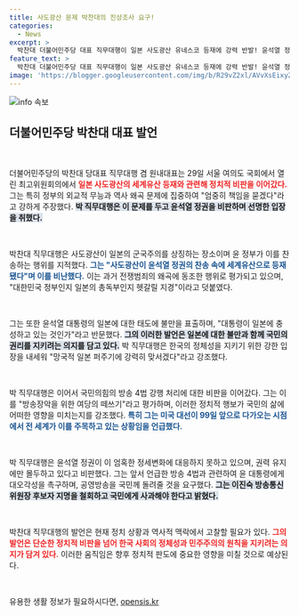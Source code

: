 ```yaml
---
title: 사도광산 문제 박찬대의 진상조사 요구!
categories:
  - News
excerpt: >
  박찬대 더불어민주당 대표 직무대행이 일본 사도광산 유네스코 등재에 강력 반발! 윤석열 정부의 외교 무능을 비판하며, 방송장악 시도에 대한 공개촉구까지! 그가 던진 충격 발언의 전말은?
feature_text: >
  박찬대 더불어민주당 대표 직무대행이 일본 사도광산 유네스코 등재에 강력 반발! 윤석열 정부의 외교 무능을 비판하며, 방송장악 시도에 대한 공개촉구까지! 그가 던진 충격 발언의 전말은?
image: 'https://blogger.googleusercontent.com/img/b/R29vZ2xl/AVvXsEixyZcFfHzMRdzZMjFBmAUKJYCLCGyLL1o632UiGVXcaFdKo_bkvkuCioo0uUKlGfBVcT3P84aROyZIXSBEx3Aw5nCQ3pTgDom1WDC4m8eifvWiAmWEEVb4x6G_l8C0QH225ldMjyaFvpxGEBGNO37VmDTDMHGhJPq73UglMfDca1-0aw/s1600/blogspot.png'
---
```


<p><img src="https://blogger.googleusercontent.com/img/b/R29vZ2xl/AVvXsEixyZcFfHzMRdzZMjFBmAUKJYCLCGyLL1o632UiGVXcaFdKo_bkvkuCioo0uUKlGfBVcT3P84aROyZIXSBEx3Aw5nCQ3pTgDom1WDC4m8eifvWiAmWEEVb4x6G_l8C0QH225ldMjyaFvpxGEBGNO37VmDTDMHGhJPq73UglMfDca1-0aw/s1600/blogspot.png" alt="info 속보" /></p>

<h2 data-ke-size="size26">더불어민주당 박찬대 대표 발언</h2>

<p data-ke-size="size16">&nbsp;</p>

<p>더불어민주당의 박찬대 당대표 직무대행 겸 원내대표는 29일 서울 여의도 국회에서 열린 최고위원회의에서 <b><span style="color: #ee2323;">일본 사도광산의 세계유산 등재와 관련해 정치적 비판을 이어갔다.</span></b> 그는 특히 정부의 외교적 무능과 역사 왜곡 문제에 집중하여 "엄중히 책임을 묻겠다"라고 강하게 주장했다. <b><span style="background-color: #21538527;">박 직무대행은 이 문제를 두고 윤석열 정권을 비판하며 선명한 입장을 취했다.</span></b> </p>

<p data-ke-size="size16">&nbsp;</p>

<p>박찬대 직무대행은 사도광산이 일본의 군국주의를 상징하는 장소이며 윤 정부가 이를 찬송하는 행위를 지적했다. <b><span style="color: #1a5490;">그는 "사도광산이 윤석열 정권의 찬송 속에 세계유산으로 등재됐다"며 이를 비난했다.</span></b> 이는 과거 전쟁범죄의 왜곡에 동조한 행위로 평가되고 있으며, "대한민국 정부인지 일본의 총독부인지 헷갈릴 지경"이라고 덧붙였다.</p>

<p data-ke-size="size16">&nbsp;</p>

<p>그는 또한 윤석열 대통령의 일본에 대한 태도에 불만을 표출하며, "대통령이 일본에 충성하고 있는 것인가"라고 반문했다. <b><span style="background-color: #21538527;">그의 이러한 발언은 일본에 대한 불만과 함께 국민의 권리를 지키려는 의지를 담고 있다.</span></b> 박 직무대행은 한국의 정체성을 지키기 위한 강한 입장을 내세워 "망국적 일본 퍼주기에 강력히 맞서겠다"라고 강조했다.</p>

<p data-ke-size="size16">&nbsp;</p>

<p>박 직무대행은 이어서 국민의힘의 방송 4법 강행 처리에 대한 비판을 이어갔다. 그는 이를 "방송장악을 위한 여당의 떼쓰기"라고 평가하며, 이러한 정치적 행보가 국민의 삶에 어떠한 영향을 미치는지를 강조했다. <b><span style="color: #1a5490;">특히 그는 미국 대선이 99일 앞으로 다가오는 시점에서 전 세계가 이를 주목하고 있는 상황임을 언급했다.</span></b></p>

<p data-ke-size="size16">&nbsp;</p>

<p>박 직무대행은 윤석열 정권이 이 엄혹한 정세변화에 대응하지 못하고 있으며, 권력 유지에만 몰두하고 있다고 비판했다. 그는 앞서 언급한 방송 4법과 관련하여 윤 대통령에게 대오각성을 촉구하며, 공영방송을 국민께 돌려줄 것을 요구했다. <b><span style="background-color: #21538527;">그는 이진숙 방송통신위원장 후보자 지명을 철회하고 국민에게 사과해야 한다고 밝혔다.</span></b></p>

<p data-ke-size="size16">&nbsp;</p>

<p>박찬대 직무대행의 발언은 현재 정치 상황과 역사적 맥락에서 고찰할 필요가 있다. <b><span style="color: #ee2323;">그의 발언은 단순한 정치적 비판을 넘어 한국 사회의 정체성과 민주주의의 원칙을 지키려는 의지가 담겨 있다.</span></b> 이러한 움직임은 향후 정치적 판도에 중요한 영향을 미칠 것으로 예상된다. </p>

<p data-ke-size="size16">&nbsp;</p>
유용한 생활 정보가 필요하시다면, <a href="https://opensis.kr" rel="dofollow">opensis.kr</a>



